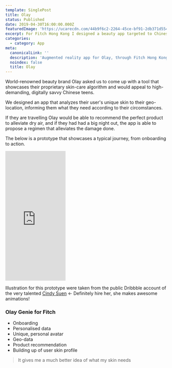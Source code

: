 ```yaml
---
template: SinglePost
title: Olay
status: Published
date: 2019-04-30T16:00:00.000Z
featuredImage: 'https://ucarecdn.com/44b9f6c2-2264-45ce-bf91-2db371d55430/'
excerpt: For Fitch Hong Kong I designed a beauty app targeted to Chinese teens.
categories:
  - category: App
meta:
  canonicalLink: ''
  description: 'Augmented reality app for Olay, through Fitch Hong Kong'
  noindex: false
  title: Olay
---
```

World-renowned beauty brand Olay asked us to come up with a tool that showcases their proprietary skin-care algorithm and would appeal to high-demanding, digitally savvy Chinese teens.

We designed an app that analyzes their user's unique skin to their geo-location, informing them what they need according to their circomstances.

If they are travelling Olay would be able to recommend the perfect product to alleviate dry air, and if they had had a big night out, the app is able to propose a regimen that alleviates the damage done.

The below is a prototype that showcases a typical journey, from onboarding to action.

<iframe width="187.5" height="406" src="https://fitch-olay-genie-201906-1.netlify.com/" frameborder="0" allow="accelerometer; autoplay; encrypted-media; gyroscope; picture-in-picture" allowfullscreen></iframe>

Illustration for this prototype were taken from the public Dribbble account of the very talented [Cindy Suen](https://dribbble.com/cindysuen) ← Definitely hire her, she makes awesome animations!

### Olay Genie for Fitch

* Onboarding
* Personalised data
* Unique, personal avatar
* Geo-data
* Product recommendation
* Building up of user skin profile

> It gives me a much better idea of what my skin needs

